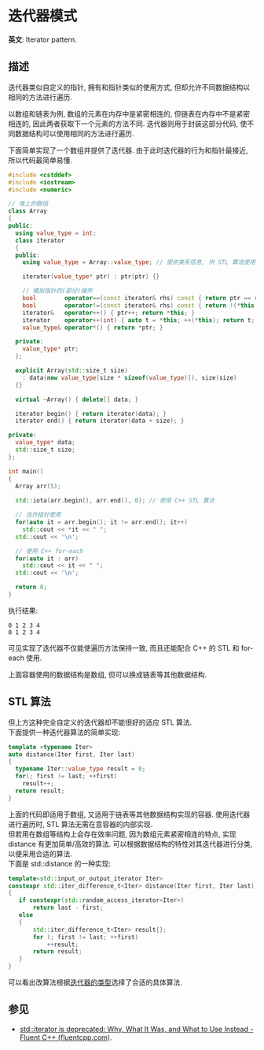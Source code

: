 # 迭代器模式

**英文**: Iterator pattern.  

## 描述

迭代器类似自定义的指针, 拥有和指针类似的使用方式, 但却允许不同数据结构以相同的方法进行遍历.

以数组和链表为例, 数组的元素在内存中是紧密相连的, 但链表在内存中不是紧密相连的, 因此两者获取下一个元素的方法不同. 迭代器则用于封装这部分代码, 使不同数据结构可以使用相同的方法进行遍历.

下面简单实现了一个数组并提供了迭代器. 由于此时迭代器的行为和指针最接近, 所以代码最简单易懂.

```cpp
#include <cstddef>
#include <iostream>
#include <numeric>

// 堆上的数组
class Array
{
public:
  using value_type = int;
  class iterator
  {
  public:
    using value_type = Array::value_type; // 提供类系信息, 供 STL 算法使用

    iterator(value_type* ptr) : ptr(ptr) {}

    // 模拟指针的(部分)操作
    bool        operator==(const iterator& rhs) const { return ptr == rhs.ptr; }
    bool        operator!=(const iterator& rhs) const { return !(*this == rhs); }
    iterator&   operator++() { ptr++; return *this; }
    iterator    operator++(int) { auto t = *this; ++(*this); return t; }
    value_type& operator*() { return *ptr; }

  private:
    value_type* ptr;
  };

  explicit Array(std::size_t size)
    : data(new value_type[size * sizeof(value_type)]), size(size)
  {}

  virtual ~Array() { delete[] data; }

  iterator begin() { return iterator(data); }
  iterator end() { return iterator(data + size); }

private:
  value_type* data;
  std::size_t size;
};

int main()
{
  Array arr(5);
  
  std::iota(arr.begin(), arr.end(), 0); // 使用 C++ STL 算法

  // 当作指针使用
  for(auto it = arr.begin(); it != arr.end(); it++)
    std::cout << *it << " ";
  std::cout << '\n';

  // 使用 C++ for-each
  for(auto it : arr)
    std::cout << it << " ";
  std::cout << '\n';

  return 0;
}
```

执行结果:

```
0 1 2 3 4 
0 1 2 3 4
```

可见实现了迭代器不仅能使遍历方法保持一致, 而且还能配合 C++ 的 STL 和 for-each 使用.

上面容器使用的数据结构是数组, 但可以换成链表等其他数据结构.

## STL 算法

但上方这种完全自定义的迭代器却不能很好的适应 STL 算法.  
下面提供一种迭代器算法的简单实现:

```cpp
template <typename Iter>
auto distance(Iter first, Iter last)
{
  typename Iter::value_type result = 0;
  for(; first != last; ++first)
    result++;
  return result;
}
```

上面的代码即适用于数组, 又适用于链表等其他数据结构实现的容器. 使用迭代器进行遍历时, STL 算法无需在意容器的内部实现.  
但若用在数组等结构上会存在效率问题, 因为数组元素紧密相连的特点, 实现 distance 有更加简单/高效的算法. 可以根据数据结构的特性对其迭代器进行分类, 以便采用合适的算法.  
下面是 std::distance 的一种实现:

```cpp
template<std::input_or_output_iterator Iter>
constexpr std::iter_difference_t<Iter> distance(Iter first, Iter last)
{
   if constexpr(std::random_access_iterator<Iter>)
	   return last - first;
   else
   {
	   std::iter_difference_t<Iter> result{};
	   for (; first != last; ++first)
		   ++result;
	   return result;
   }
}
```

可以看出改算法根据[迭代器的类型](https://en.cppreference.com/w/cpp/iterator/iterator_tags)选择了合适的具体算法.

## 参见

- [std::iterator is deprecated: Why, What It Was, and What to Use Instead - Fluent C++ (fluentcpp.com)](https://www.fluentcpp.com/2018/05/08/std-iterator-deprecated/).
